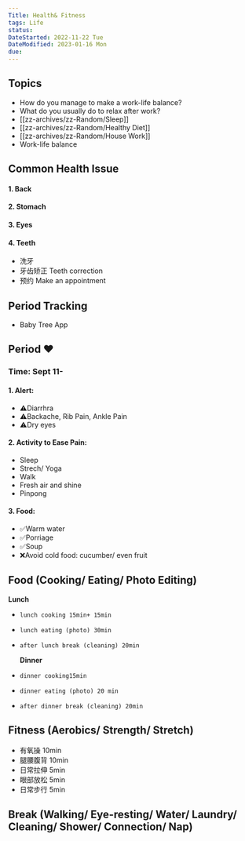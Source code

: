 ```yaml
---
Title: Health& Fitness
tags: Life
status:
DateStarted: 2022-11-22 Tue
DateModified: 2023-01-16 Mon
due:
---
```


## Topics

- How do you manage to make a work-life balance?
- What do you usually do to relax after work?
- [[zz-archives/zz-Random/Sleep]]
- [[zz-archives/zz-Random/Healthy Diet]]
- [[zz-archives/zz-Random/House Work]]
- Work-life balance

## Common Health Issue

#### 1. Back

#### 2. Stomach

#### 3. Eyes

#### 4. Teeth

- 洗牙
- 牙齿矫正 Teeth correction
- 预约 Make an appointment

## Period Tracking

- Baby Tree App

## Period ❤️

### Time: Sept 11-

#### 1. Alert:

- ⚠️Diarrhra
- ⚠️Backache, Rib Pain, Ankle Pain
- ⚠️Dry eyes

#### 2. Activity to Ease Pain:

- Sleep
- Strech/ Yoga
- Walk
- Fresh air and shine
- Pinpong

#### 3. Food:

- ✅Warm water
- ✅Porriage
- ✅Soup
- ❌Avoid cold food: cucumber/ even fruit

## Food (Cooking/ Eating/ Photo Editing)

**Lunch**

-     lunch cooking 15min+ 15min
-     lunch eating (photo) 30min
-     after lunch break (cleaning) 20min
  **Dinner**
-     dinner cooking15min
-     dinner eating (photo) 20 min
-     after dinner break (cleaning) 20min

## Fitness (Aerobics/ Strength/ Stretch)

- 有氧操 10min
- 腿腰腹背 10min
- 日常拉伸 5min
- 眼部放松 5min
- 日常步行 5min

## Break (Walking/ Eye-resting/ Water/ Laundry/ Cleaning/ Shower/ Connection/ Nap)
